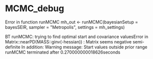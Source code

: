 # MCMC_debug
Error in function runMCMC
mh_out <- runMCMC(bayesianSetup = bayesSEIR, sampler = "Metropolis", settings = mh_settings)

BT runMCMC: trying to find optimal start and covariance valuesError in Matrix::nearPD(MASS::ginv(-hessian)) : 
  Matrix seems negative semi-definite
In addition: Warning message:
Start values outside prior range 
runMCMC terminated after 0.270000000018626seconds
